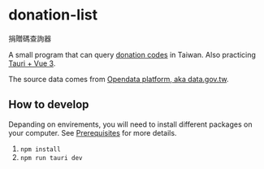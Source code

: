 # donation-list

捐贈碼查詢器

A small program that can query [donation codes](https://data.gov.tw/en/datasets/31868) in Taiwan. Also practicing [Tauri + Vue 3](https://tauri.app).

The source data comes from [Opendata platform, aka data.gov.tw](https://data.gov.tw/en/datasets/31868).

## How to develop

Depanding on envirements, you will need to install different packages on your computer. See [Prerequisites](https://tauri.app/v1/guides/getting-started/prerequisites) for more details.

1. `npm install`
2. `npm run tauri dev`
